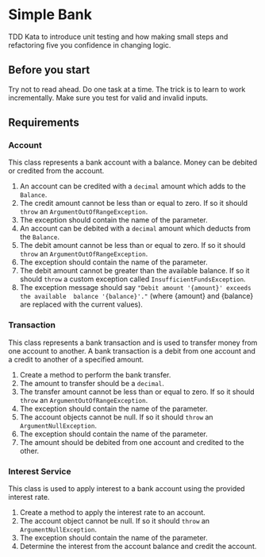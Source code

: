 # Simple Bank

TDD Kata to introduce unit testing and how making small steps and refactoring five you
confidence in changing logic.

## Before you start

Try not to read ahead. Do one task at a time. The trick is to learn to work incrementally.
Make sure you test for valid and invalid inputs.

## Requirements

### Account

This class represents a bank account with a balance. Money can be debited or credited
from the account.

1. An account can be credited with a `decimal` amount which adds to the `Balance`.
1. The credit amount cannot be less than or equal to zero. If so it should `throw` an
`ArgumentOutOfRangeException`.
1. The exception should contain the name of the parameter.
1. An account can be debited with a `decimal` amount which deducts from the `Balance`.
1. The debit amount cannot be less than or equal to zero. If so it should `throw` an
`ArgumentOutOfRangeException`.
1. The exception should contain the name of the parameter.
1. The debit amount cannot be greater than the available balance. If so it should
`throw` a custom exception called `InsufficientFundsException`.
1. The exception message should say `"Debit amount '{amount}' exceeds the available 
balance '{balance}'."` (where {amount} and {balance} are replaced with the current 
values).

### Transaction

This class represents a bank transaction and is used to transfer money from one account
to another. A bank transaction is a debit from one account and a credit to another of a
specified amount.

1. Create a method to perform the bank transfer.
1. The amount to transfer should be a `decimal`.
1. The transfer amount cannot be less than or equal to zero. If so it should `throw` an 
`ArgumentOutOfRangeException`.
1. The exception should contain the name of the parameter.
1. The account objects cannot be null. If so it should `throw` an `ArgumentNullException`.
1. The exception should contain the name of the parameter.
1. The amount should be debited from one account and credited to the other.

### Interest Service

This class is used to apply interest to a bank account using the provided interest rate.

1. Create a method to apply the interest rate to an account.
1. The account object cannot be null. If so it should `throw` an `ArgumentNullException`.
1. The exception should contain the name of the parameter.
1. Determine the interest from the account balance and credit the account.